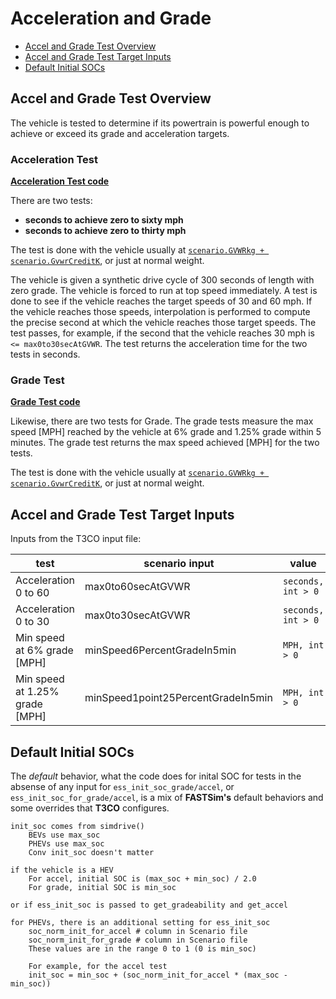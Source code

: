 

# Acceleration and Grade

- [Accel and Grade Test Overview](#overview)
- [Accel and Grade Test Target Inputs](#test-target-inputs)
- [Default Initial SOCs](#default-socs)


## Accel and Grade Test Overview <a name="overview"></a>

The vehicle is tested to determine if its powertrain is powerful enough to achieve or exceed its grade and acceleration targets. 

### Acceleration Test

[**Acceleration Test code**](https://github.com/NREL/T3CO-private/blob/295ee11c72d6f387f8eb5b60bc35304a0bbfb0db/t3co/objectives/accel.py#L13)

There are two tests:
- **seconds to achieve zero to sixty mph**
- **seconds to achieve zero to thirty mph**

The test is done with the vehicle usually at [`scenario.GVWRkg + scenario.GvwrCreditK`](https://github.com/NREL/T3CO-private/blob/295ee11c72d6f387f8eb5b60bc35304a0bbfb0db/t3co/run_scenario.py#L23), or just at normal weight.

The vehicle is given a synthetic drive cycle of 300 seconds of length with zero grade. The vehicle is forced to run at top speed immediately. A test is done to see if the vehicle reaches the target speeds of 30 and 60 mph. If the vehicle reaches those speeds, interpolation is performed to compute the precise second at which the vehicle reaches those target speeds. The test passes, for example, if the second that the vehicle reaches 30 mph is `<= max0to30secAtGVWR`. The test returns the acceleration time for the two tests in seconds.


### Grade Test

[**Grade Test code**](https://github.com/NREL/T3CO-private/blob/295ee11c72d6f387f8eb5b60bc35304a0bbfb0db/t3co/objectives/gradeability.py#L13)

Likewise, there are two tests for Grade. The grade tests measure the max speed [MPH] reached by the vehicle at 6% grade and 1.25% grade within 5 minutes. The grade test returns the max speed achieved [MPH] for the two tests.

The test is done with the vehicle usually at [`scenario.GVWRkg + scenario.GvwrCreditK`](https://github.com/NREL/T3CO-private/blob/295ee11c72d6f387f8eb5b60bc35304a0bbfb0db/t3co/run_scenario.py#L23), or just at normal weight.



## Accel and Grade Test Target Inputs <a name="test-target-inputs"></a>

Inputs from the T3CO input file:

| test | scenario input | value |
|-----|-----|-----|
|Acceleration 0 to 60 |max0to60secAtGVWR| `seconds, int > 0` |
|Acceleration 0 to 30 |max0to30secAtGVWR| `seconds, int > 0` |
|Min speed at 6% grade [MPH] |minSpeed6PercentGradeIn5min| `MPH, int > 0` |
|Min speed at 1.25% grade [MPH]|minSpeed1point25PercentGradeIn5min| `MPH, int > 0` |


## Default Initial SOCs <a name="default-socs"></a>

The *default* behavior, what the code does for inital SOC for tests in the absense of any input for `ess_init_soc_grade/accel`, or `ess_init_soc_for_grade/accel`, is a mix of **FASTSim's** default behaviors and some overrides that **T3CO** configures. 

    init_soc comes from simdrive()
        BEVs use max_soc
        PHEVs use max_soc
        Conv init_soc doesn't matter
    
    if the vehicle is a HEV
        For accel, initial SOC is (max_soc + min_soc) / 2.0
        For grade, initial SOC is min_soc
    
    or if ess_init_soc is passed to get_gradeability and get_accel
    
    for PHEVs, there is an additional setting for ess_init_soc
        soc_norm_init_for_accel # column in Scenario file
        soc_norm_init_for_grade # column in Scenario file
        These values are in the range 0 to 1 (0 is min_soc)
    
        For example, for the accel test
        init_soc = min_soc + (soc_norm_init_for_accel * (max_soc - min_soc))

